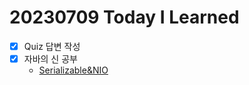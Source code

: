 # 20230709 Today I Learned
- [X] Quiz 답변 작성
- [X] 자바의 신 공부
    * [Serializable&NIO](../Java/serializable_Nio.md)
